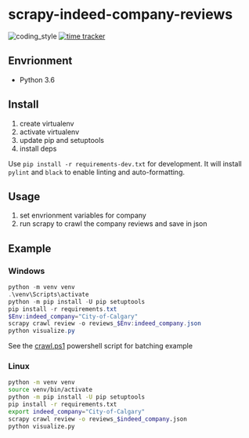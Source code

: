 # scrapy-indeed-company-reviews

![coding_style](https://img.shields.io/badge/code%20style-black-000000.svg)
[![time tracker](https://wakatime.com/badge/github/zehengl/scrapy-indeed-company-reviews.svg)](https://wakatime.com/badge/github/zehengl/scrapy-indeed-company-reviews)

## Envrionment

- Python 3.6

## Install

1. create virtualenv
2. activate virtualenv
3. update pip and setuptools
4. install deps

Use `pip install -r requirements-dev.txt` for development.
It will install `pylint` and `black` to enable linting and auto-formatting.

## Usage

1. set envrionment variables for company
2. run scrapy to crawl the company reviews and save in json

## Example

### Windows

```powershell
python -m venv venv
.\venv\Scripts\activate
python -m pip install -U pip setuptools
pip install -r requirements.txt
$Env:indeed_company="City-of-Calgary"
scrapy crawl review -o reviews_$Env:indeed_company.json
python visualize.py
```

See the [crawl.ps1](https://github.com/zehengl/scrapy-indeed-company-reviews/blob/master/crawl.ps1) powershell script for batching example

### Linux

```bash
python -m venv venv
source venv/bin/activate
python -m pip install -U pip setuptools
pip install -r requirements.txt
export indeed_company="City-of-Calgary"
scrapy crawl review -o reviews_$indeed_company.json
python visualize.py
```
